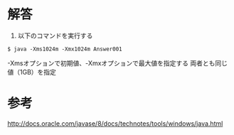 # 解答
1. 以下のコマンドを実行する
```
$ java -Xms1024m -Xmx1024m Answer001
```
-Xmsオプションで初期値、-Xmxオプションで最大値を指定する
両者とも同じ値（1GB）を指定

# 参考
http://docs.oracle.com/javase/8/docs/technotes/tools/windows/java.html
